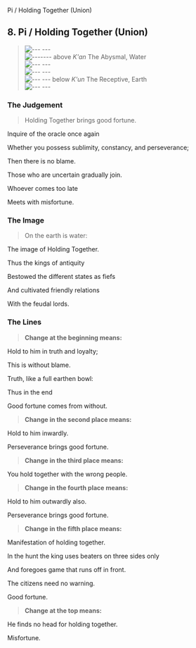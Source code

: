 Pi / Holding Together (Union)
## 8. Pi / Holding Together (Union)
> ![--- ---](../images/yinU.gif)   
> ![-------](../images/yangU.gif) above _K'an_ The Abysmal, Water  
> ![--- ---](../images/yinU.gif)   
> ![--- ---](../images/yinU.gif)   
> ![--- ---](../images/yinU.gif) below _K'un_ The Receptive, Earth  
> ![--- ---](../images/yinU.gif)
### The Judgement
> Holding Together brings good fortune.  
> 
 Inquire of the oracle once again  
> 
 Whether you possess sublimity, constancy, and perseverance;  
> 
 Then there is no blame.  
> 
 Those who are uncertain gradually join.  
> 
 Whoever comes too late  
> 
 Meets with misfortune.
### The Image
> On the earth is water:  
> 
 The image of Holding Together.  
> 
 Thus the kings of antiquity  
> 
 Bestowed the different states as fiefs  
> 
 And cultivated friendly relations  
> 
 With the feudal lords.
### The Lines

 > **Change at the beginning means:**  
> 
 Hold to him in truth and loyalty;  
> 
 This is without blame.  
> 
 Truth, like a full earthen bowl:  
> 
 Thus in the end  
> 
 Good fortune comes from without.
 > **Change in the second place means:**  
> 
 Hold to him inwardly.  
> 
 Perseverance brings good fortune.
 > **Change in the third place means:**  
> 
 You hold together with the wrong people.
 > **Change in the fourth place means:**  
> 
 Hold to him outwardly also.  
> 
 Perseverance brings good fortune.
 > **Change in the fifth place means:**  
> 
 Manifestation of holding together.  
> 
 In the hunt the king uses beaters on three sides only  
> 
 And foregoes game that runs off in front.  
> 
 The citizens need no warning.  
> 
 Good fortune.
 > **Change at the top means:**  
> 
 He finds no head for holding together.  
> 
 Misfortune.




